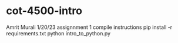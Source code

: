 # cot-4500-intro

Amrit Murali 1/20/23
assignnment 1 compile instructions 
pip install -r requirements.txt
python intro_to_python.py
